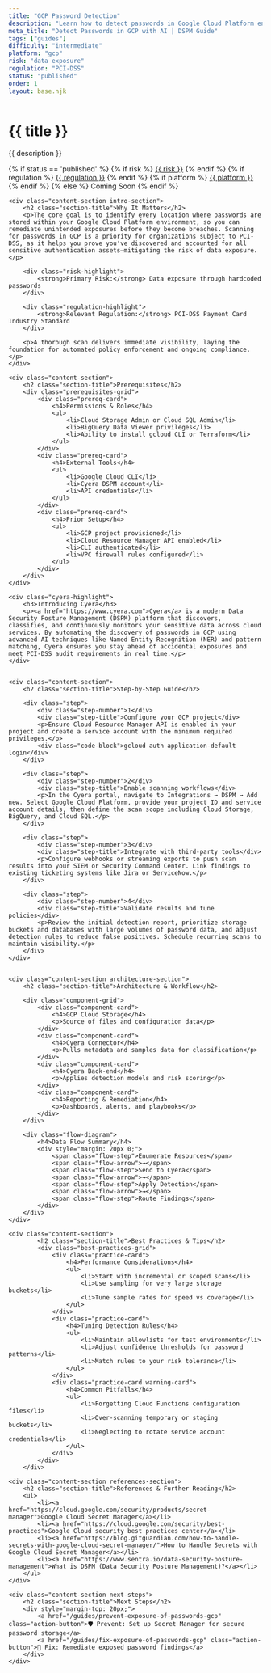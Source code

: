 ```yaml
---
title: "GCP Password Detection"
description: "Learn how to detect passwords in Google Cloud Platform environments. Follow step-by-step guidance for PCI-DSS compliance."
meta_title: "Detect Passwords in GCP with AI | DSPM Guide"
tags: ["guides"]
difficulty: "intermediate"
platform: "gcp"
risk: "data exposure"
regulation: "PCI-DSS"
status: "published"
order: 1
layout: base.njk
---
```


<div class="container">
    <div class="header">
        <h1>{{ title }}</h1>
        <p>{{ description }}</p>
        <div class="guide-tags-container">
			<div class="guide-tags-wrapper">
		    {% if status == 'published' %}
		        {% if risk %}
		        <a href="/risk/{{ risk | downcase | replace: ' ', '-' }}/" class="guide-tag risk">{{ risk }}</a>
		        {% endif %}
		        {% if regulation %}
		        <a href="/regulation/{{ regulation | downcase | replace: ' ', '-' }}/" class="guide-tag regulation">{{ regulation }}</a>
		        {% endif %}
		        {% if platform %}
		        <a href="/platforms/{{ platform | downcase | replace: ' ', '-' }}/" class="guide-tag platform">{{ platform }}</a>
		        {% endif %}
		    {% else %}
		        <span class="guide-tag coming-soon">Coming Soon</span>
		    {% endif %}
		</div>
		</div>
    </div>

    <div class="content-section intro-section">
        <h2 class="section-title">Why It Matters</h2>
        <p>The core goal is to identify every location where passwords are stored within your Google Cloud Platform environment, so you can remediate unintended exposures before they become breaches. Scanning for passwords in GCP is a priority for organizations subject to PCI-DSS, as it helps you prove you've discovered and accounted for all sensitive authentication assets—mitigating the risk of data exposure.</p>
        
        <div class="risk-highlight">
            <strong>Primary Risk:</strong> Data exposure through hardcoded passwords
        </div>
        
        <div class="regulation-highlight">
            <strong>Relevant Regulation:</strong> PCI-DSS Payment Card Industry Standard
        </div>
        
        <p>A thorough scan delivers immediate visibility, laying the foundation for automated policy enforcement and ongoing compliance.</p>
    </div>

    <div class="content-section">
        <h2 class="section-title">Prerequisites</h2>
        <div class="prerequisites-grid">
            <div class="prereq-card">
                <h4>Permissions & Roles</h4>
                <ul>
                    <li>Cloud Storage Admin or Cloud SQL Admin</li>
                    <li>BigQuery Data Viewer privileges</li>
                    <li>Ability to install gcloud CLI or Terraform</li>
                </ul>
            </div>
            <div class="prereq-card">
                <h4>External Tools</h4>
                <ul>
                    <li>Google Cloud CLI</li>
                    <li>Cyera DSPM account</li>
                    <li>API credentials</li>
                </ul>
            </div>
            <div class="prereq-card">
                <h4>Prior Setup</h4>
                <ul>
                    <li>GCP project provisioned</li>
                    <li>Cloud Resource Manager API enabled</li>
                    <li>CLI authenticated</li>
                    <li>VPC firewall rules configured</li>
                </ul>
            </div>
        </div>
    </div>
	
    <div class="cyera-highlight">
        <h3>Introducing Cyera</h3>
        <p><a href="https://www.cyera.com">Cyera</a> is a modern Data Security Posture Management (DSPM) platform that discovers, classifies, and continuously monitors your sensitive data across cloud services. By automating the discovery of passwords in GCP using advanced AI techniques like Named Entity Recognition (NER) and pattern matching, Cyera ensures you stay ahead of accidental exposures and meet PCI-DSS audit requirements in real time.</p>
    </div>
	

    <div class="content-section">
        <h2 class="section-title">Step-by-Step Guide</h2>
        
        <div class="step">
            <div class="step-number">1</div>
            <div class="step-title">Configure your GCP project</div>
            <p>Ensure Cloud Resource Manager API is enabled in your project and create a service account with the minimum required privileges.</p>
            <div class="code-block">gcloud auth application-default login</div>
        </div>

        <div class="step">
            <div class="step-number">2</div>
            <div class="step-title">Enable scanning workflows</div>
            <p>In the Cyera portal, navigate to Integrations → DSPM → Add new. Select Google Cloud Platform, provide your project ID and service account details, then define the scan scope including Cloud Storage, BigQuery, and Cloud SQL.</p>
        </div>

        <div class="step">
            <div class="step-number">3</div>
            <div class="step-title">Integrate with third-party tools</div>
            <p>Configure webhooks or streaming exports to push scan results into your SIEM or Security Command Center. Link findings to existing ticketing systems like Jira or ServiceNow.</p>
        </div>

        <div class="step">
            <div class="step-number">4</div>
            <div class="step-title">Validate results and tune policies</div>
            <p>Review the initial detection report, prioritize storage buckets and databases with large volumes of password data, and adjust detection rules to reduce false positives. Schedule recurring scans to maintain visibility.</p>
        </div>
    </div>


    <div class="content-section architecture-section">
        <h2 class="section-title">Architecture & Workflow</h2>
        
        <div class="component-grid">
            <div class="component-card">
                <h4>GCP Cloud Storage</h4>
                <p>Source of files and configuration data</p>
            </div>
            <div class="component-card">
                <h4>Cyera Connector</h4>
                <p>Pulls metadata and samples data for classification</p>
            </div>
            <div class="component-card">
                <h4>Cyera Back-end</h4>
                <p>Applies detection models and risk scoring</p>
            </div>
            <div class="component-card">
                <h4>Reporting & Remediation</h4>
                <p>Dashboards, alerts, and playbooks</p>
            </div>
        </div>

        <div class="flow-diagram">
            <h4>Data Flow Summary</h4>
            <div style="margin: 20px 0;">
                <span class="flow-step">Enumerate Resources</span>
                <span class="flow-arrow">→</span>
                <span class="flow-step">Send to Cyera</span>
                <span class="flow-arrow">→</span>
                <span class="flow-step">Apply Detection</span>
                <span class="flow-arrow">→</span>
                <span class="flow-step">Route Findings</span>
            </div>
        </div>
    </div>

	<div class="content-section">
	        <h2 class="section-title">Best Practices & Tips</h2>
	        <div class="best-practices-grid">
	            <div class="practice-card">
	                <h4>Performance Considerations</h4>
	                <ul>
	                    <li>Start with incremental or scoped scans</li>
	                    <li>Use sampling for very large storage buckets</li>
	                    <li>Tune sample rates for speed vs coverage</li>
	                </ul>
	            </div>
	            <div class="practice-card">
	                <h4>Tuning Detection Rules</h4>
	                <ul>
	                    <li>Maintain allowlists for test environments</li>
	                    <li>Adjust confidence thresholds for password patterns</li>
	                    <li>Match rules to your risk tolerance</li>
	                </ul>
	            </div>
	            <div class="practice-card warning-card">
	                <h4>Common Pitfalls</h4>
	                <ul>
	                    <li>Forgetting Cloud Functions configuration files</li>
	                    <li>Over-scanning temporary or staging buckets</li>
	                    <li>Neglecting to rotate service account credentials</li>
	                </ul>
	            </div>
	        </div>
	    </div>

    <div class="content-section references-section">
        <h2 class="section-title">References & Further Reading</h2>
        <ul>
            <li><a href="https://cloud.google.com/security/products/secret-manager">Google Cloud Secret Manager</a></li>
            <li><a href="https://cloud.google.com/security/best-practices">Google Cloud security best practices center</a></li>
            <li><a href="https://blog.gitguardian.com/how-to-handle-secrets-with-google-cloud-secret-manager/">How to Handle Secrets with Google Cloud Secret Manager</a></li>
            <li><a href="https://www.sentra.io/data-security-posture-management">What is DSPM (Data Security Posture Management)?</a></li>
        </ul>
    </div>

    <div class="content-section next-steps">
        <h2 class="section-title">Next Steps</h2>
        <div style="margin-top: 20px;">
            <a href="/guides/prevent-exposure-of-passwords-gcp" class="action-button">🛡️ Prevent: Set up Secret Manager for secure password storage</a>
            <a href="/guides/fix-exposure-of-passwords-gcp" class="action-button">🔧 Fix: Remediate exposed password findings</a>
        </div>
    </div>
</div>